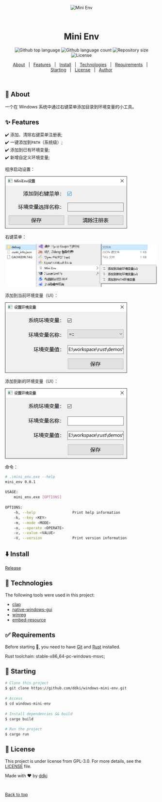 <div align="center" id="top"> 
  <img src="./asset/icon.ico" alt="Mini Env" />

  &#xa0;

  <!-- <a href="https://winapidemo.netlify.app">Demo</a> -->
</div>

<h1 align="center">Mini Env</h1>

<p align="center">
  <img alt="Github top language" src="https://img.shields.io/github/languages/top/ddki/windows-mini-env">

  <img alt="Github language count" src="https://img.shields.io/github/languages/count/ddki/windows-mini-env">

  <img alt="Repository size" src="https://img.shields.io/github/repo-size/ddki/windows-mini-env">

  <img alt="License" src="https://img.shields.io/github/license/ddki/windows-mini-env">

  <!-- <img alt="Github issues" src="https://img.shields.io/github/issues/ddki/windows-mini-env" /> -->

  <!-- <img alt="Github forks" src="https://img.shields.io/github/forks/ddki/windows-mini-env" /> -->

  <!-- <img alt="Github stars" src="https://img.shields.io/github/stars/ddki/windows-mini-env" /> -->
</p>

<!-- Status -->

<!-- <h4 align="center"> 
	🚧  Mini Env 🚀 Under construction...  🚧
</h4> 

<hr> -->

<p align="center">
  <a href="#dart-about">About</a> &#xa0; | &#xa0; 
  <a href="#sparkles-features">Features</a> &#xa0; | &#xa0;
  <a href="#arrow_down-install">Install</a> &#xa0; | &#xa0;
  <a href="#rocket-technologies">Technologies</a> &#xa0; | &#xa0;
  <a href="#white_check_mark-requirements">Requirements</a> &#xa0; | &#xa0;
  <a href="#checkered_flag-starting">Starting</a> &#xa0; | &#xa0;
  <a href="#memo-license">License</a> &#xa0; | &#xa0;
  <a href="https://github.com/ddki" target="_blank">Author</a>
</p>

<br>

## :dart: About ##

一个在 Windows 系统中通过右键菜单添加目录到环境变量的小工具。

## :sparkles: Features ##

:heavy_check_mark: 添加、清除右键菜单注册表;\
:heavy_check_mark: 一键添加到``PATH``（系统级）;\
:heavy_check_mark: 添加到已有环境变量;\
:heavy_check_mark: 新增自定义环境变量;

程序启动设置：

![添加、清除右键菜单注册表](./images/add_reg.png)

右键菜单：

![右键菜单](./images/right_menu.png)

添加到当前环境变量（UI）：

![添加到当前环境变量（UI）](./images/add_env.png)

添加到新的环境变量（UI）：

![添加到新的环境变量（UI）](./images/new_env.png)

命令：
```bash
# .\mini_env.exe --help
mini_env 0.0.1

USAGE:
    mini_env.exe [OPTIONS]

OPTIONS:
    -h, --help                 Print help information
    -k, --key <KEY>
    -m, --mode <MODE>
    -o, --operate <OPERATE>
    -v, --value <VALUE>
    -V, --version              Print version information
```

## :arrow_down: Install ##

[Release](https://github.com/ddki/windows-mini-env/releases)

## :rocket: Technologies ##

The following tools were used in this project:

- [clap](https://github.com/clap-rs/clap)
- [native-windows-gui](https://github.com/gabdube/native-windows-gui)
- [winreg](https://github.com/gentoo90/winreg-rs)
- [embed-resource](https://github.com/nabijaczleweli/rust-embed-resource)

## :white_check_mark: Requirements ##

Before starting :checkered_flag:, you need to have [Git](https://git-scm.com) and [Rust](https://www.rust-lang.org/) installed.

Rust toolchain: stable-x86_64-pc-windows-msvc;

## :checkered_flag: Starting ##

```bash
# Clone this project
$ git clone https://github.com/ddki/windows-mini-env.git

# Access
$ cd windows-mini-env

# Install dependencies && build 
$ cargo build

# Run the project
$ cargo run
```

## :memo: License ##

This project is under license from GPL-3.0. For more details, see the [LICENSE](LICENSE) file.


Made with :heart: by <a href="https://github.com/ddki" target="_blank">ddki</a>

&#xa0;

<a href="#top">Back to top</a>
